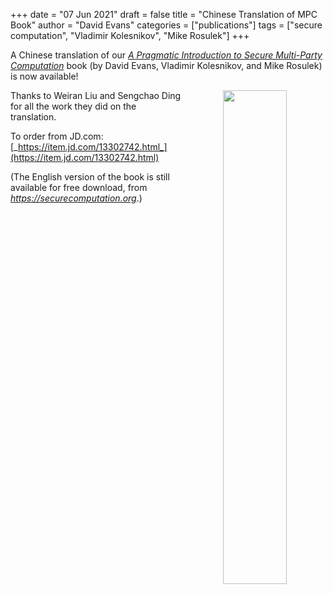 +++
date = "07 Jun 2021"
draft = false
title = "Chinese Translation of MPC Book"
author = "David Evans"
categories = ["publications"]
tags = ["secure computation", "Vladimir Kolesnikov", "Mike Rosulek"]
+++

A Chinese translation of our [_A Pragmatic Introduction to Secure
Multi-Party Computation_](//securecomputation.org) book (by David
Evans, Vladimir Kolesnikov, and Mike Rosulek) is now available!

<center>
<a href="https://item.jd.com/13302742.html">
<img src="https://securecomputation.org/images/chinese-cover.png" width=45% align="right"></a>
</center>

Thanks to Weiran Liu and Sengchao Ding for all the work they
did on the translation.

To order from JD.com: [_https://item.jd.com/13302742.html_](https://item.jd.com/13302742.html)

(The English version of the book is still available for free download, from [_https://securecomputation.org_](https://securecomputation.org).)


